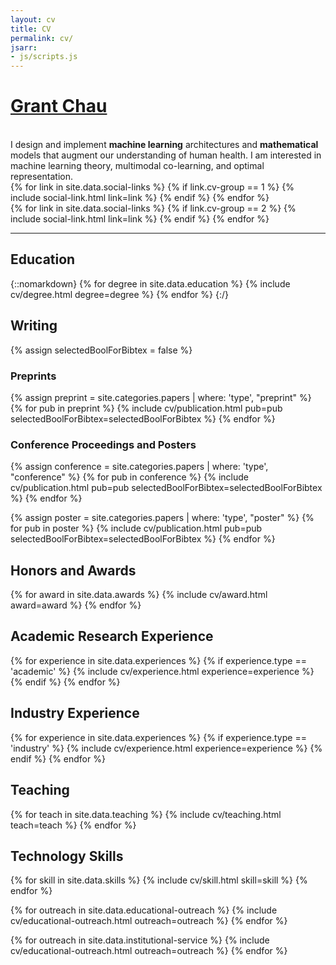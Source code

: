 ```yaml
---
layout: cv
title: CV
permalink: cv/
jsarr:
- js/scripts.js
---
```


<h1 id="cv-title"><a href="{{ site.url }}">Grant Chau</a></h1>

<!-- <div id="cv-toc">
<ul class="cv-description">
	<li>Education</li>
	<li>Industry Research</li>
	<li>Academic Research</li>
	<li>Honors and Awards</li>
	<li>Publications</li>
	<li>Talks</li>
	<li>Press</li>
	<li>Teaching</li>
	<li>Mentoring</li>
	<li>Grants and Funding</li>
	<li>Interactive Articles</li>
	<li>Service</li>
	<li>Design</li>
	<li>References</li>
</ul>
</div> -->
<div>
  <br/>
</div>

<div>
I design and implement <b><span class="cv-ml">machine learning</span></b> architectures and <b><span class="cv-math">mathematical</span></b> models that augment our understanding of human health. I am interested in machine learning theory, multimodal co-learning, and optimal representation.
</div>

<!-- <div class="cv-spacer"></div>

<div>
description
</div> -->

<div class="cv-spacer"></div>

<div class="cv-image-links-wrapper">
	<div class="cv-image-links">
		{% for link in site.data.social-links %}
			{% if link.cv-group == 1 %}
				{% include social-link.html link=link %}
			{% endif %}
		{% endfor %}
	</div>
	<div class="cv-image-links">
		{% for link in site.data.social-links %}
			{% if link.cv-group == 2 %}
				{% include social-link.html link=link %}
			{% endif %}
		{% endfor %}
	</div>
</div>

***

## Education

{::nomarkdown}
{% for degree in site.data.education %}
{% include cv/degree.html degree=degree %}
{% endfor %}
{:/}

## Writing


{% assign selectedBoolForBibtex = false %}


<!-- ### Demo -->

<!-- {% assign demo = site.categories.papers | where: 'type', "demo" %}
{% for pub in demo %}
{% include cv/publication.html pub=pub selectedBoolForBibtex=selectedBoolForBibtex %}
{% endfor %} -->

### Preprints

{% assign preprint = site.categories.papers | where: 'type', "preprint" %}
{% for pub in preprint %}
{% include cv/publication.html pub=pub selectedBoolForBibtex=selectedBoolForBibtex %}
{% endfor %}

### Conference Proceedings and Posters

{% assign conference = site.categories.papers | where: 'type', "conference" %}
{% for pub in conference %}
{% include cv/publication.html pub=pub selectedBoolForBibtex=selectedBoolForBibtex %}
{% endfor %}

<!---
### Workshop

{% assign workshop = site.categories.papers | where: 'type', "workshop" %}
{% for pub in workshop %}
{% include cv/publication.html pub=pub selectedBoolForBibtex=selectedBoolForBibtex %}
{% endfor %} -->

<!-- ### Poster -->

{% assign poster = site.categories.papers | where: 'type', "poster" %}
{% for pub in poster %}
{% include cv/publication.html pub=pub selectedBoolForBibtex=selectedBoolForBibtex %}
{% endfor %}


## Honors and Awards

{% for award in site.data.awards %}
{% include cv/award.html award=award %}
{% endfor %}

<!-- ## Industry Research Experience

{% for experience in site.data.experiences %}
{% if experience.type == 'industry' %}
{% include cv/experience.html experience=experience %}
{% endif %}
{% endfor %} -->
## Academic Research Experience

{% for experience in site.data.experiences %}
{% if experience.type == 'academic' %}
{% include cv/experience.html experience=experience %}
{% endif %}
{% endfor %}

## Industry Experience

{% for experience in site.data.experiences %}
{% if experience.type == 'industry' %}
{% include cv/experience.html experience=experience %}
{% endif %}
{% endfor %}

<!-- ### Miscellaneous

{% assign preprint = site.categories.papers | where: 'type', "misc" %}
{% for pub in preprint %}
{% include cv/publication.html pub=pub selectedBoolForBibtex=selectedBoolForBibtex %}
{% endfor %} -->

<!-- ## Talks

{% assign talktitles = site.data.talks | group_by:"title" %}
{% for title in talktitles %}
{% include cv/talk.html talk=title %}
{% endfor %} -->

<!-- ## Press

{% for press in site.data.press %}
{% include cv/press.html press=press %}
{% endfor %} -->

## Teaching

{% for teach in site.data.teaching %}
{% include cv/teaching.html teach=teach %}
{% endfor %}

<!-- ## Mentoring

{::nomarkdown}
{% for mentee in site.data.mentoring %}
{% include cv/mentee.html mentee=mentee %}
{% endfor %}
{:/} -->

<!-- ## Grants and Funding

{% for fund in site.data.funding %}
{% include cv/fund.html fund=fund %}
{% endfor %} -->

<!-- ## Interactive Articles

{% for article in site.data.articles %}
{% unless article.feature-only %}
{% include cv/article.html article=article %}
{% endunless %}
{% endfor %} -->

## Technology Skills

{% for skill in site.data.skills %}
{% include cv/skill.html skill=skill %}
{% endfor %}

<!-- ## Service -->

<!-- <div class="cv-service-title"><b>Educational Outreach</b></div> -->
{% for outreach in site.data.educational-outreach %}
{% include cv/educational-outreach.html outreach=outreach %}
{% endfor %}

<!-- <div class="cv-service-title"><b>Institutional</b></div> -->
{% for outreach in site.data.institutional-service %}
{% include cv/educational-outreach.html outreach=outreach %}
{% endfor %}
<!-- <div class="cv-service-title"><b>Organizer</b></div>
{% for venue in site.data.organizer %}
{% include cv/venue.html venue=venue %}
{% endfor %} -->

<!-- <div class="cv-service-title"><b>Program Commitee</b></div>
{% for venue in site.data.pc %}
{% include cv/venue.html venue=venue %}
{% endfor %} -->

<!-- <div class="cv-service-title"><b>Reviewer</b></div>
{% for venue in site.data.reviewer %}
{% include cv/venue.html venue=venue %}
{% endfor %} -->

<!-- <div class="cv-service-title"><b>Institutional</b></div>
{% for institution in site.data.institutional %}
{% include cv/institutional.html institution=institution %}
{% endfor %} -->

<!-- <div class="cv-service-title"><b>Member</b></div>
{% for member in site.data.memberships %}
{% include cv/member.html member=member %}
{% endfor %} -->

<!-- ## Design

{% for design in site.data.designs %}
{% include cv/design.html design=design %}
{% endfor %} -->

<!-- ## References

{% for reference in site.data.references %}
{% include cv/reference.html reference=reference %}
{% endfor %}

[cv]: {{ site.url }}/cv.pdf "My CV." -->
